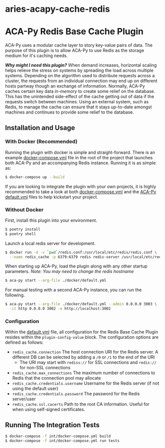 # aries-acapy-cache-redis
ACA-Py Redis Base Cache Plugin
=======================================

ACA-Py uses a modular cache layer to story key-value pairs of data. The purpose
of this plugin is to allow ACA-Py to use Redis as the storage medium for it's
caching needs.

_**Why might I need this plugin?**_
When demand increases, horizontal scaling helps relieve the stress on systems
by spreading the load across multiple systems. Depending on the algorithm used
to distribute requests across a cluster, the requests from an individual
connection may end up on different hosts partway though an exchange of
information. Normally, ACA-Py caches certain key data *in-memory* to create
some relief on the database. This has the unintended side-effect of the cache
getting out of data if the requests switch between machines. Using an external
system, such as Redis, to manage the cache can ensure that it stays up-to-date
amongst machines and continues to provide some relief to the database.


## Installation and Usage

### With Docker (Recommended)
Running the plugin with docker is simple and straight-forward. There is an
example [docker-compose.yml](./docker-compose.yml) file in the root of the
project that launches both ACA-Py and an accompanying Redis instance. Running
it is as simple as:

```sh
$ docker-compose up --build
```

If you are looking to integrate the plugin with your own projects, it is highly
recommended to take a look at both [docker-compose.yml](./docker-compose.yml)
and the [ACA-Py default.yml](./docker/default.yml) files to help kickstart your
project.

### Without Docker

First, install this plugin into your environment.

```sh
$ poetry install
$ poetry shell
```

Launch a local redis server for development.

```sh
$ docker run -d -v `pwd`/redis.conf:/usr/local/etc/redis/redis.conf \
  --name redis_cache -p 6379:6379 redis redis-server /usr/local/etc/redis/
```

When starting up ACA-Py, load the plugin along with any other startup
parameters. *Note: You may need to change the redis hostname*

```sh
$ aca-py start --arg-file ./docker/default.yml
```

For manual testing with a second ACA-Py instance, you can run the following.

```sh
$ aca-py start --arg-file ./docker/default.yml --admin 0.0.0.0 3003 \
  -it http 0.0.0.0 3002 -e http://localhost:3002 
```

### Configuration
Within the [default.yml](./docker/default.yml) file, all configuration for the
Redis Base Cache Plugin resides within the `plugin-config-value` block. The
configuration options are defined as follows:
 - `redis_cache.connection` The host connection URI for the Redis server. A
	 different DB can be selected by adding a `/0` or `/1` to the end of the URI
	 - The URI may start with `rediss://` for SSL connections and `redis://` for
		 non-SSL connections
 - `redis_cache.max_connections` The maximum number of connections to Redis
	 that the connection pool may allocate
 - `redis_cache.credentials.username` Username for the Redis server (if not
	 using the default user)
 - `redis_cache.credentials.password` The password for the Redis server/user
 - `redis_cache.ssl.cacerts` Path to the root CA information. Useful for when
	 using self-signed certificates.

## Running The Integration Tests

```sh
$ docker-compose -f int/docker-compose.yml build
$ docker-compose -f int/docker-compose.yml run tests
```
